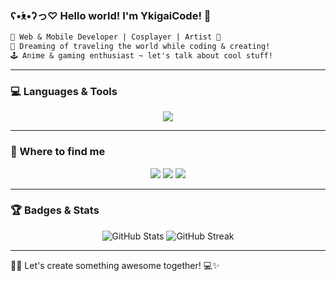 ### ʕ•́ᴥ•̀ʔっ♡ Hello world! I'm YkigaiCode! 💖

```diff
🌸 Web & Mobile Developer | Cosplayer | Artist 🎨
🚀 Dreaming of traveling the world while coding & creating!
🕹️ Anime & gaming enthusiast ~ let's talk about cool stuff!
```
---

### 💻 Languages & Tools
<p align="center">
  <img src="https://skillicons.dev/icons?i=html,css,js,angular,react,python,cpp,wordpress" />
</p>

---

### 🌸 Where to find me
<p align="center">
  <a href="https://instagram.com/ykigaicode"><img src="https://img.shields.io/badge/Instagram-E1306C?style=for-the-badge&logo=instagram&logoColor=white"/></a>
  <a href="https://www.youtube.com/@ykigaicode"><img src="https://img.shields.io/badge/YouTube-FF0000?style=for-the-badge&logo=youtube&logoColor=white"/></a>
  <a href="https://www.linkedin.com/in/ykigaicode"><img src="https://img.shields.io/badge/LinkedIn-0A66C2?style=for-the-badge&logo=linkedin&logoColor=white"/></a>
</p>

---

### 🏆 Badges & Stats
<p align="center">
  <img src="https://github-readme-stats.vercel.app/api?username=ykigaicode&show_icons=true&theme=tokyonight" alt="GitHub Stats" />
  <img src="https://github-readme-streak-stats.herokuapp.com/?user=ykigaicode&theme=tokyonight" alt="GitHub Streak" />
</p>

---

🐱‍👤 Let's create something awesome together! 💻✨

